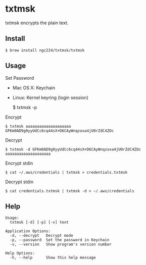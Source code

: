 txtmsk
=======
txtmsk encrypts the plain text.

Install
-----
    $ brew install ngc224/txtmsk/txtmsk

Usage
-----
Set Password

- Mac OS X: Keychain
- Linux: Kernel keyring (login session)


    $ txtmsk -p

Encrypt

    $ txtmsk aaaaaaaaaaaaaaaaaaaa
    GFKm0AD9g0yyUdCc6cq44sX+D6CAyWnqzoxa4jU0rZdC4ZOc

Decrypt

    $ txtmsk -d GFKm0AD9g0yyUdCc6cq44sX+D6CAyWnqzoxa4jU0rZdC4ZOc
    aaaaaaaaaaaaaaaaaaaa

Encrypt stdin

    $ cat ~/.aws/credentials | txtmsk > credentials.txtmsk


Decrypt stdin

    $ cat credentials.txtmsk | txtmsk -d > ~/.aws/credentials

Help
-----
    Usage:
      txtmsk [-d] [-p] [-v] text
    
    Application Options:
      -d, --decrypt   Decrypt mode
      -p, --password  Set the password in Keychain
      -v, --version   Show program's version number
    
    Help Options:
      -h, --help      Show this help message